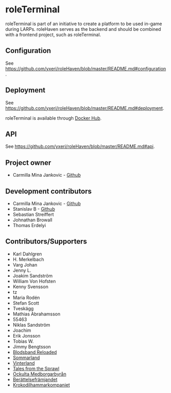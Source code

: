 # roleTerminal

roleTerminal is part of an initiative to create a platform to be used in-game during LARPs. roleHaven serves as the backend and should be combined with a frontend project, such as roleTerminal.

## Configuration

See https://github.com/yxeri/roleHaven/blob/master/README.md#configuration.

## Deployment

See https://github.com/yxeri/roleHaven/blob/master/README.md#deployment.

roleTerminal is available through [Docker Hub](https://cloud.docker.com/u/yxeri/repository/docker/yxeri/roleterminal).

## API

See https://github.com/yxeri/roleHaven/blob/master/README.md#api.

## Project owner

* Carmilla Mina Jankovic - [Github](https://github.com/yxeri)

## Development contributors

* Carmilla Mina Jankovic - [Github](https://github.com/yxeri)
* Stanislav B - [Github](https://github.com/stanislavb)
* Sebastian Streiffert
* Johnathan Browall
* Thomas Erdelyi

## Contributors/Supporters

* Karl Dahlgren
* H. Merkelbach
* Varg Johan
* Jenny L.
* Joakim Sandström
* William Von Hofsten
* Kenny Svensson
* tz
* Maria Rodén
* Stefan Scott
* Tveskägg
* Mathias Abrahamsson
* 55463
* Niklas Sandström
* Joachim
* Erik Jonsson
* Tobias W.
* Jimmy Bengtsson
* [Blodsband Reloaded](https://www.bbreloaded.se)
* [Sommarland](http://beratta.org/sommarland/)
* [Vinterland](http://beratta.org/vinterland/)
* [Tales from the Sprawl](http://www.talesfromthesprawl.se)
* [Ockulta Medborgarbyrån](http://www.ockultamedborgarbyran.com)
* [Berättelsefrämjandet](https://beratta.org)
* [Krokodilhammarkompaniet](https://www.bbreloaded.se)

